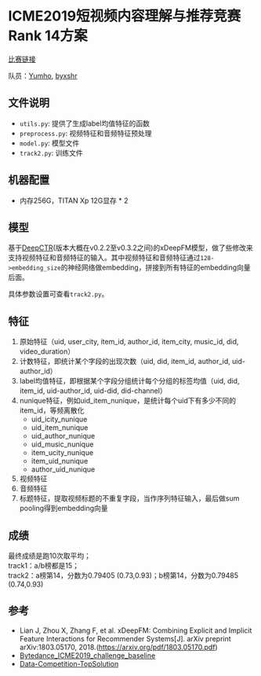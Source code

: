 # ICME2019短视频内容理解与推荐竞赛Rank 14方案
[比赛链接](https://www.biendata.com/competition/icmechallenge2019/)

队员：[Yumho](https://github.com/gyh75520), [byxshr](https://github.com/byxshr)

## 文件说明
- `utils.py`: 提供了生成label均值特征的函数
- `preprocess.py`: 视频特征和音频特征预处理
- `model.py`: 模型文件
- `track2.py`: 训练文件

## 机器配置
- 内存256G，TITAN Xp 12G显存 * 2

## 模型
基于[DeepCTR](https://github.com/shenweichen/DeepCTR)(版本大概在v0.2.2至v0.3.2之间)的xDeepFM模型，做了些修改来支持视频特征和音频特征的输入。其中视频特征和音频特征通过`128->embedding_size`的神经网络做embedding，拼接到所有特征的embedding向量后面。

具体参数设置可查看`track2.py`。

## 特征
1. 原始特征（uid, user_city, item_id, author_id, item_city, music_id, did, video_duration）
2. 计数特征，即统计某个字段的出现次数（uid, did, item_id, author_id, uid-author_id）
3. label均值特征，即根据某个字段分组统计每个分组的标签均值（uid, did, item_id, uid-author_id, uid-did, did-channel）
4. nunique特征，例如uid_item_nunique，是统计每个uid下有多少不同的item_id，等频离散化
    - uid_icity_nunique
    - uid_item_nunique
    - uid_author_nunique
    - uid_music_nunique
    - item_ucity_nunique
    - item_uid_nunique
    - author_uid_nunique
5. 视频特征
6. 音频特征
7. 标题特征，提取视频标题的不重复字段，当作序列特征输入，最后做sum pooling得到embedding向量

## 成绩
最终成绩是跑10次取平均；  
track1：a/b榜都是15；  
track2：a榜第14，分数为0.79405 (0.73,0.93)；b榜第14，分数为0.79485 (0.74,0.93)

## 参考
- Lian J, Zhou X, Zhang F, et al. xDeepFM: Combining Explicit and Implicit Feature Interactions for Recommender Systems[J]. arXiv preprint arXiv:1803.05170, 2018.(https://arxiv.org/pdf/1803.05170.pdf)
- [Bytedance_ICME2019_challenge_baseline](https://github.com/shenweichen/Bytedance_ICME2019_challenge_baseline)
- [Data-Competition-TopSolution](https://github.com/Smilexuhc/Data-Competition-TopSolution)

